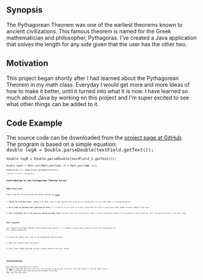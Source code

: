 <h2>Synopsis</h2>
The Pythagorean Theorem was one of the earliest theorems known to ancient civilizations.
This famous theorem is named for the Greek mathematician and philosopher, Pythagoras.
I've created a Java application that solves the length for any side given that the user has the other two.

<h2>Motivation</h2>
This project began shortly after I had learned about the Pythagorean Theorem in my math class.
Everyday I would get more and more ideas of how to make it better, until it turned into what it is now.
I have learned so much about Java by working on this project and I'm super excited to see what other things can be added to it.

<h2>Code Example</h2>
The source code can be downloaded from the <a href="https://github.com/astarks173362/Pythagorean-Theorem-Solver">project page at GitHub</a>.<br>
The program is based on a simple equation:<br>
<code>double legA = Double.parseDouble(textField.getText());<code><br>
<code>double legB = Double.parseDouble(textField_1.getText());<code><br>
<code>double hypoC = Math.sqrt(Math.pow(legA, 2) + Math.pow(legB, 2));<code><br>
<code>NumberFormat nf = NumberFormat.getNumberInstance();<code><br>
<code>textField_2.setText(nf.format(hypoC));</code>

<h2>Contributing to the Pythagorean Theorem Solver</h2>
<h3>Reporting issues</h3>
Please read the following guidelines before opening any <a href="https://github.com/astarks173362/Pythagorean-Theorem-Solver/issues">issue</a>:
<ol>
	<li><strong>Search for existing issues.</strong> Someone else might have already reported the issue you are having and a fix has been made or is being worked on.</li>
	<li><strong>Be as clear as possible when reporting an issue.</strong> It is hard to fix an issue if we don't know what the issue is being described, maybe include a demo of the issue</li>
	<li><strong>Don't constantly ask if the issue you opened has been fixed.</strong> It only slows the fixing process down if you're constantly asking if the problem has been fixed yet. We'll let you know when it has been fixed.</li>
</ol>
<h3>Pull requests</h3>
Pull requests are always welcome. Before adding new features, it's probably a good idea to open an issue first and discuss it.
Pull request guidelines:
<ol>
	<li>Follow the coding style used in the Pythagorean Theorem Solver.</li>
	<li>Keep your patches small and simple.</li>
	<li>Use a topic branch and open the pull request against the <code>master</code> branch.</li>
</ol>

<h2>Installation</h2>
Download and installation are simple.
Go <a href="http://adf.ly/pPBxg">here</a> to download the file, wait for five seconds to go by then click the "Skip Ad" button in the top right corner.
To run it you must have Java Runtime Environment installed.
Open the file and enjoy!